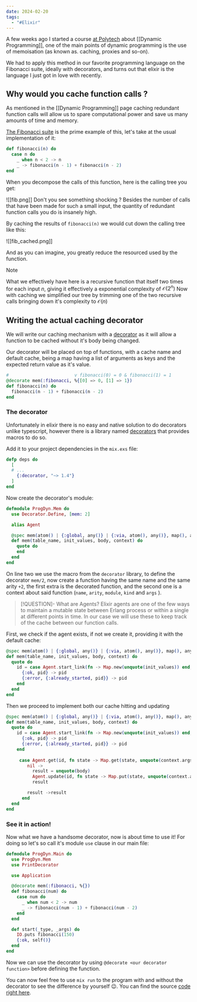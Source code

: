 ```yaml
---
date: 2024-02-20
tags:
  - "#Elixir"
---
```

A few weeks ago I started a course [at Polytech](https://www.polytech.umontpellier.fr/formation/cycle-ingenieur/devops/en-quelques-mots-do) about [[Dynamic Programming]], one of the main points of dynamic programming is the use of memoisation (as known as. caching, proxies and so-on).

We had to apply this method in our favorite programming language on the Fibonacci suite, ideally with decorators, and turns out that elixir is the language I just got in love with recently.

## Why would you cache function calls ? 

As mentioned in the [[Dynamic Programming]] page caching redundant function calls will allow us to spare computational power and save us many amounts of time and memory. 

[The Fibonacci suite](https://en.wikipedia.org/wiki/Fibonacci_sequence) is the prime example of this, let's take at the usual implementation of it: 

```elixir
def fibonacci(n) do 
  case n do 
    _ when n < 2 -> n
    _ -> fibonacci(n - 1) + fibonacci(n - 2)
end
```

When you decompose the calls of this function, here is the calling tree you get: 

![[fib.png]]
Don't you see something shocking ? Besides the number of calls that have been made for such a small input, the quantity of redundant function calls you do is insanely high.

By caching the results of ``fibonacci(n)`` we would cut down the calling tree like this: 

![[fib_cached.png]]

And as you can imagine, you greatly reduce the resourced used by the function.

> [!NOTE]
> What we effectively have here is a recursive function that itself two times for each input $n$, giving it effectively a exponential complexity of $\mathcal{O}(2^n)$ 
> Now with caching we simplified our tree by trimming one of the two recursive calls bringing down it's complexity to $\mathcal{O}(n)$

## Writing the actual caching decorator

We will write our caching mechanism with a [decorator](https://refactoring.guru/design-patterns/decorator) as it will allow a function to be cached without it's body being changed.

Our decorator will be placed on top of functions, with a cache name and default cache, being a map having a list of arguments as keys and the expected return value as it's value.

```elixir
#                         v fibonacci(0) = 0 & fibonacci(1) = 1
@decorate mem(:fibonacci, %{[0] => 0, [1] => 1})
def fibonacci(n) do
  fibonacci(n - 1) + fibonacci(n - 2)
end
```

### The decorator

Unfortunately in elixir there is no easy and native solution to do decorators unlike typescript, however there is a library named [decorators](https://hex.pm/packages/decorator) that provides macros to do so. 

Add it to your project dependencies in the ``mix.exs`` file:

```elixir
defp deps do
  [
  # ...
    {:decorator, "~> 1.4"}
  ]
end
```

Now create the decorator's module: 

```elixir
defmodule ProgDyn.Mem do
  use Decorator.Define, [mem: 2] 

  alias Agent

  @spec mem(atom() | {:global, any()} | {:via, atom(), any()}, map(), any(), any()) :: any()
  def mem(table_name, init_values, body, context) do
    quote do 
    end
  end
end
```

On line two we use the macro from the `decorator` library, to define the decorator `mem/2`, now create a function having the same name and the same arity `+2`, the first extra is the decorated function, and the second one is a context about said function (`name`, `arity`, `module`, `kind` and `args` ).

> [!QUESTION]- What are Agents? 
> Elixir agents are one of the few ways to maintain a mutable state between Erlang process or within a single at different points in time. In our case we will use these to keep track of the cache between our function calls.

First, we check if the agent exists, if not we create it, providing it with the default cache:

```elixir
@spec mem(atom() | {:global, any()} | {:via, atom(), any()}, map(), any(), any()) :: any()
def mem(table_name, init_values, body, context) do
  quote do 
    id = case Agent.start_link(fn -> Map.new(unquote(init_values)) end, [name: unquote(table_name)]) do
      {:ok, pid} -> pid
      {:error, {:already_started, pid}} -> pid
    end
  end
end
```

Then we proceed to implement both our cache hitting and updating 

```elixir
@spec mem(atom() | {:global, any()} | {:via, atom(), any()}, map(), any(), any()) :: any()
def mem(table_name, init_values, body, context) do
  quote do 
    id = case Agent.start_link(fn -> Map.new(unquote(init_values)) end, [name: unquote(table_name)]) do
      {:ok, pid} -> pid
      {:error, {:already_started, pid}} -> pid
    end
    
     case Agent.get(id, fn state -> Map.get(state, unquote(context.args)) end) do
        nil ->
          result = unquote(body)
          Agent.update(id, fn state -> Map.put(state, unquote(context.args), result) end)
          result

        result ->result
      end
  end
end
```

### See it in action! 

Now what we have a handsome decorator, now is about time to use it! 
For doing so let's so call it's module `use` clause in our main file: 

```elixir
defmodule ProgDyn.Main do
  use ProgDyn.Mem
  use PrintDecorator

  use Application

  @decorate mem(:fibonacci, %{})
  def fibonacci(num) do
    case num do
      _ when num < 2 -> num
      _ -> fibonacci(num - 1) + fibonacci(num - 2)
    end
  end

  def start(_type, _args) do
    IO.puts fibonacci(150)
    {:ok, self()}
  end
end
```

Now we can use the decorator by using `@decorate <our decorator function>` before defining the function. 

You can now feel free to use `mix run` to the program with and without the decorator to see the difference by yourself 😉. You can find the source [code right here](https://github.com/WoodenMaiden/elixir_cache_decorator).